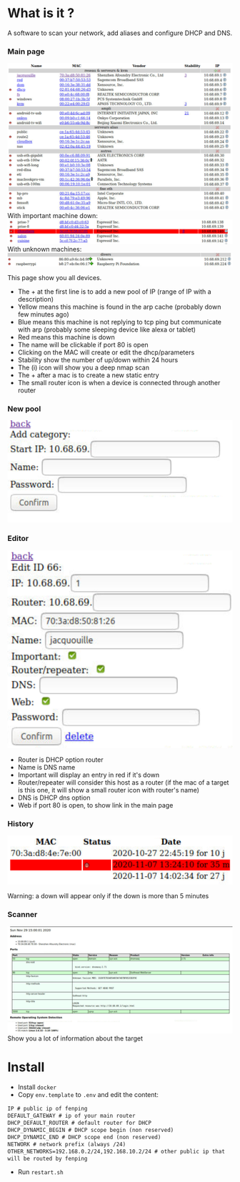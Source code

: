 # What is it ?
A software to scan your network, add aliases and configure DHCP and DNS.

### Main page
![](img/main.png)
With important machine down:
![](img/main-red.png)
With unknown machines:
![](img/main-add.png)

This page show you all devices.

- The + at the first line is to add a new pool of IP (range of IP with a description)
- Yellow means this machine is found in the arp cache (probably down few minutes ago)
- Blue means this machine is not replying to tcp ping but communicate with arp (probably some sleeping device like alexa or tablet)
- Red means this machine is down
- The name will be clickable if port 80 is open
- Clicking on the MAC will create or edit the dhcp/parameters
- Stability show the number of up/down within 24 hours
- The (i) icon will show you a deep nmap scan
- The + after a mac is to create a new static entry
- The small router icon is when a device is connected through another router

### New pool
![](img/addcat.png)

### Editor
![](img/edit.png)

- Router is DHCP option router
- Name is DNS name
- Important will display an entry in red if it's down
- Router/repeater will consider this host as a router (if the mac of a target is this one, it will show a small router icon with router's name)
- DNS is DHCP dns option
- Web if port 80 is open, to show link in the main page

### History
![](img/history.png)

Warning: a down will appear only if the down is more than 5 minutes

### Scanner
![](img/scan.png)
Show you a lot of information about the target

# Install
- Install `docker`
- Copy `env.template` to `.env` and edit the content:
```
IP # public ip of fenping
DEFAULT_GATEWAY # ip of your main router
DHCP_DEFAULT_ROUTER # default router for DHCP
DHCP_DYNAMIC_BEGIN # DHCP scope begin (non reserved)
DHCP_DYNAMIC_END # DHCP scope end (non reserved)
NETWORK # network prefix (always /24)
OTHER_NETWORKS=192.168.0.2/24,192.168.10.2/24 # other public ip that will be routed by fenping
```
- Run `restart.sh`
